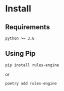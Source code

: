 # Install

## Requirements

    python >= 3.6

## Using Pip

    pip install rules-engine

or

    poetry add rules-engine
